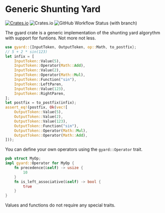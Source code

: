 # Generic Shunting Yard

[![Crates.io](https://img.shields.io/crates/v/gyard?style=for-the-badge)](https://crates.io/crates/gyard)
![Crates.io](https://img.shields.io/crates/l/gyard?style=for-the-badge)
![GitHub Workflow Status (with branch)](https://img.shields.io/github/actions/workflow/status/Julian-Alberts/generic_shunting_yard/rust-test.yml?branch=main&label=Tests&style=for-the-badge)

The gyard crate is a generic implementation of the shunting yard algorythm with support for funtions. Not more not less.

 ```rust
 use gyard::{InputToken, OutputToken, op::Math, to_postfix};
 // 5 + 2 * sin(123)
 let infix = [
     InputToken::Value(5),
     InputToken::Operator(Math::Add),
     InputToken::Value(2),
     InputToken::Operator(Math::Mul),
     InputToken::Function("sin"),
     InputToken::LeftParen,
     InputToken::Value(123),
     InputToken::RightParen,
 ];
 let postfix = to_postfix(infix);
 assert_eq!(postfix, Ok(vec![
     OutputToken::Value(5),
     OutputToken::Value(2),
     OutputToken::Value(123),
     OutputToken::Function("sin"),
     OutputToken::Operator(Math::Mul),
     OutputToken::Operator(Math::Add),
 ]));
 ```

You can define your own operators using the `gyard::Operator` trait.
```rust
pub struct MyOp;
impl gyard::Operator for MyOp {
    fn precedence(&self) -> usize {
        10
    }
    fn is_left_associative(&self) -> bool {
        true
    }
}
```

Values and functions do not require any special traits.

